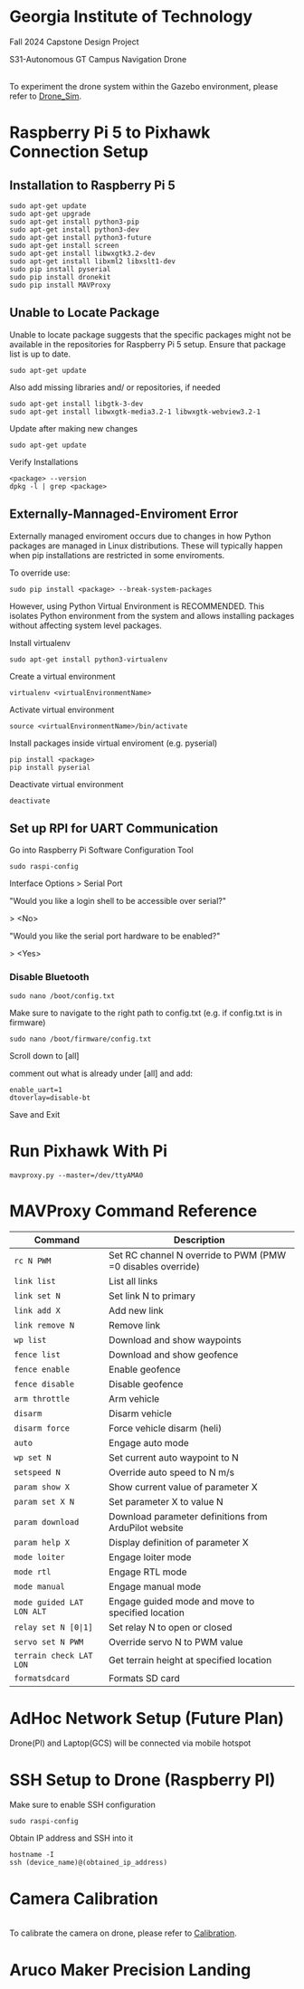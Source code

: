 # Georgia Institute of Technology
Fall 2024 Capstone Design Project

S31-Autonomous GT Campus Navigation Drone

<br>To experiment the drone system within the Gazebo environment, please refer to [Drone_Sim](https://github.com/jaep99/Drone_Sim).

# Raspberry Pi 5 to Pixhawk Connection Setup

## Installation to Raspberry Pi 5

    sudo apt-get update
    sudo apt-get upgrade
    sudo apt-get install python3-pip
    sudo apt-get install python3-dev
    sudo apt-get install python3-future
    sudo apt-get install screen 
    sudo apt-get install libwxgtk3.2-dev
    sudo apt-get install libxml2 libxslt1-dev
    sudo pip install pyserial
    sudo pip install dronekit
    sudo pip install MAVProxy

## Unable to Locate Package
Unable to locate package suggests that the specific packages might not be available in the repositories for Raspberry Pi 5 setup. 
Ensure that package list is up to date.

    sudo apt-get update

Also add missing libraries and/ or repositories, if needed

    sudo apt-get install libgtk-3-dev
    sudo apt-get install libwxgtk-media3.2-1 libwxgtk-webview3.2-1

Update after making new changes

    sudo apt-get update

Verify Installations

    <package> --version
    dpkg -l | grep <package>
    

## Externally-Mannaged-Enviroment Error
Externally managed enviroment occurs due to changes in how Python packages are managed in Linux distributions. These will typically happen when pip installations are restricted in some enviroments.

To override use:

    sudo pip install <package> --break-system-packages

However, using Python Virtual Environment is RECOMMENDED.
This isolates Python environment from the system and allows installing packages without affecting system level packages.

Install virtualenv

    sudo apt-get install python3-virtualenv
    
Create a virtual environment

    virtualenv <virtualEnvironmentName>

Activate virtual environment

    source <virtualEnvironmentName>/bin/activate

Install packages inside virtual enviroment (e.g. pyserial)

    pip install <package>
    pip install pyserial

Deactivate virtual environment

    deactivate

## Set up RPI for UART Communication
Go into Raspberry Pi Software Configuration Tool

    sudo raspi-config

Interface Options > Serial Port

"Would you like a login shell to be accessible over serial?"

  \> \<No\>
  
"Would you like the serial port hardware to be enabled?"

  \> \<Yes\>

### Disable Bluetooth

    sudo nano /boot/config.txt

Make sure to navigate to the right path to config.txt (e.g. if config.txt is in firmware)

    sudo nano /boot/firmware/config.txt

Scroll down to [all]

comment out what is already under [all] and add:

    enable_uart=1
    dtoverlay=disable-bt

Save and Exit

# Run Pixhawk With Pi

    mavproxy.py --master=/dev/ttyAMA0

# MAVProxy Command Reference

| Command                   | Description                                                      |
|----------------------------|------------------------------------------------------------------|
| `rc N PWM`                 | Set RC channel N override to PWM (PMW =0 disables override)      |
| `link list`                | List all links                                                  |
| `link set N`               | Set link N to primary                                            |
| `link add X`               | Add new link                                                    |
| `link remove N`            | Remove link                                                     |
| `wp list`                  | Download and show waypoints                                     |
| `fence list`               | Download and show geofence                                      |
| `fence enable`             | Enable geofence                                                 |
| `fence disable`            | Disable geofence                                                |
| `arm throttle`             | Arm vehicle                                                     |
| `disarm`                   | Disarm vehicle                                                  |
| `disarm force`             | Force vehicle disarm (heli)                                     |
| `auto`                     | Engage auto mode                                                |
| `wp set N`                 | Set current auto waypoint to N                                  |
| `setspeed N`               | Override auto speed to N m/s                                    |
| `param show X`             | Show current value of parameter X                               |
| `param set X N`            | Set parameter X to value N                                      |
| `param download`           | Download parameter definitions from ArduPilot website           |
| `param help X`             | Display definition of parameter X                               |
| `mode loiter`              | Engage loiter mode                                              |
| `mode rtl`                 | Engage RTL mode                                                 |
| `mode manual`              | Engage manual mode                                              |
| `mode guided LAT LON ALT`  | Engage guided mode and move to specified location               |
| `relay set N [0\|1]`       | Set relay N to open or closed                                   |
| `servo set N PWM`          | Override servo N to PWM value                                   |
| `terrain check LAT LON`    | Get terrain height at specified location                        |
| `formatsdcard`             | Formats SD card                                                 |


# AdHoc Network Setup (Future Plan)
Drone(PI) and Laptop(GCS) will be connected via mobile hotspot

# SSH Setup to Drone (Raspberry PI)
Make sure to enable SSH configuration

    sudo raspi-config

Obtain IP address and SSH into it

    hostname -I
    ssh (device_name)@(obtained_ip_address)

# Camera Calibration

<br>To calibrate the camera on drone, please refer to [Calibration](https://github.com/jaep99/video2calibration).

# Aruco Maker Precision Landing
